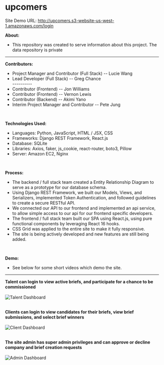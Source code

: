 # upcomers
Site Demo URL: http://upcomers.s3-website-us-west-1.amazonaws.com/login</br>

<strong>About:</strong></br>
<ul>
  <li> This repository was created to serve information about this project. The data repository is private</br>
</ul>

<hr>

<strong>Contributors:</strong></br>

<ul>
  <li> Project Manager and Contributor (Full Stack) -- Lucie Wang</br>
  <li> Lead Developer (Full Stack) -- Greg Chance</br>
  ----------
  <li> Contributor (Frontend) -- Jon Williams</br>
  <li> Contributor (Frontend) -- Vernon Lewis</br>
  <li> Contributor (Backend) -- Akimi Yano</br>
  <li> Interim Project Manager and Contributor -- Pete Jung</br>
</ul></br>

<strong>Technologies Used:</strong></br>
<ul>
  <li> Languages: Python, JavaScript, HTML / JSX, CSS
  <li> Frameworks: Django REST Framework, React.js
  <li> Database: SQLite
  <li> Libraries: Axios, faker, js_cookie, react-router, boto3, Pillow
  <li> Server: Amazon EC2, Nginx
 </ul></br>

<strong>Process:</strong></br>
<ul>
  <li> The backend / full stack team created a Entity Relationship Diagram to serve as a prototype for our database schema.
  <li> Using Django REST Framework, we built our Models, Views, and Serializers, implemented Token Authentication, and 
    followed guidelines to create a secure RESTful API.
  <li> We connected our API to our frontend and implemented an api service, to allow simple access to our api for our frontend
    specific developers.
  <li> The frontend / full stack team built our SPA using React.js, using pure functional components by leveraging React 16 hooks.
  <li> CSS Grid was applied to the entire site to make it fully responsive.
  <li> The site is being actively developed and new features are still being added.
</ul></br>

<strong>Demo:</strong></br>

<ul>
  <li>See below for some short videos which demo the site.
</ul>

<hr>

<strong>Talent can login to view active briefs, and participate for a chance to be commissioned</strong></br></br>
![Talent Dashboard](https://github.com/g-chance/upcomers/blob/master/demo_talent.gif)</br></br>

<strong>Clients can login to view candidates for their briefs, view brief submissions, and select brief winners</strong></br></br>
![Client Dashboard](https://github.com/g-chance/upcomers/blob/master/demo_client.gif)</br></br>

<strong>The site admin has super admin privileges and can approve or decline company and brief creation requests</strong></br></br>
![Admin Dashboard](https://github.com/g-chance/upcomers/blob/master/admin_demo.gif)</br></br>
